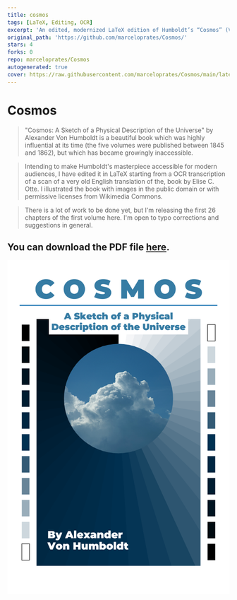 ```yaml
---
title: cosmos
tags: [LaTeX, Editing, OCR]
excerpt: 'An edited, modernized LaTeX edition of Humboldt’s “Cosmos” (Vol. 1) from OCR, with figures and improved accessibility; PDF available.'
original_path: 'https://github.com/marceloprates/Cosmos/'
stars: 4
forks: 0
repo: marceloprates/Cosmos
autogenerated: true
cover: https://raw.githubusercontent.com/marceloprates/Cosmos/main/latex/pictures/cosmos-cover.png
---
```

# Cosmos

> "Cosmos: A Sketch of a Physical Description of the Universe" by Alexander Von Humboldt is a beautiful book which was highly influential at its time (the five volumes were published between 1845 and 1862), but which has became growingly inaccessible.

> Intending to make Humboldt's masterpiece accessible for modern audiences, I have edited it in LaTeX starting from a OCR transcription of a scan of a very old English translation of the, book by  Elise C. Otte. I illustrated the book with images in the public domain or with permissive licenses from Wikimedia Commons.

> There is a lot of work to be done yet, but I'm releasing the first 26 chapters of the first volume here. I'm open to typo corrections and suggestions in general.

## You can download the PDF file [here](https://raw.githubusercontent.com/marceloprates/Cosmos/main/latex/volumes/volume%201/cosmos.pdf).

![](https://raw.githubusercontent.com/marceloprates/Cosmos/main/latex/pictures/cosmos-cover.png)
